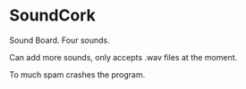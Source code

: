 SoundCork
=========

Sound Board. Four sounds.


Can add more sounds, only accepts .wav files at the moment.

To much spam crashes the program.
